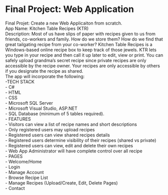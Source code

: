 
<!DOCTYPE html>
  <head>
     <meta charset="utf-8">
   </head>
  <body>
        <h1>
         Final Project: Web Application
        </h1>
   <p>
   <!-- Description below -->
        Final Projet: Create a new Web Applicaiton from scratch. <br>
		App Name: Kitchen Table Recipes (KTR) <br>
		Description: Most of us have slips of paper with recipes given to us from friends, 
		co-workers and family. How do we store them? How do we find that great tailgating 
		recipe from your co-worker? Kitchen Table Recipes is a Windows-based online recipe 
		box to keep track of those jewels. KTR lets you type in your recipe and then call 
		it up later to edit, view or print. You can safely upload grandma’s secret recipe 
		since private recipes are only accessible by the recipe owner. Your recipes are 
		only accessible by others if you designate the recipe as shared.  <br>
		The app will incorporate the following: <br>
		-TECH STACK <br>
		   - C# <br>
		   - HTML <br>
		   - CSS <br>
		   - Microsoft SQL Server <br>
		   - Microsoft Visual Studio, ASP.NET <br>
		   - SQL Database (minimum of 5 tables required). <br>
		- FEATURES <br>
		  - Visitors can view a list of recipe names and short descriptions <br>
		  - Only registered users may upload recipes <br>
		  - Registered users can view shared recipes details <br>
		  - Registered users determine visibility of their recipes (shared vs private) <br>
		  - Registered users can view, edit and delete their own recipes <br>
		  - Web App Administrator will have complete control over all recipe <br>
		- PAGES <br>
                  - Welcome/Home <br>
                  - Login <br>
		  - Manage Account <br>
		  - Browse Recipe List <br>
		  - Manage Recipes (Upload/Create, Edit, Delete Pages) <br>
		  - Contact <br>  
		 <br>
     </p>
  </body>
</html>



